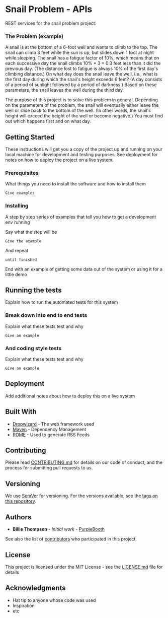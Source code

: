# Snail Problem - APIs

REST services for the snail problem project:

### The Problem (example)

A snail is at the bottom of a 6-foot well and wants to climb to the top. The snail can climb 3 feet
while the sun is up, but slides down 1 foot at night while sleeping. The snail has a fatigue factor
of 10%, which means that on each successive day the snail climbs 10% * 3 = 0.3 feet less than
it did the previous day. (The distance lost to fatigue is always 10% of the first day's climbing
distance.) On what day does the snail leave the well, i.e., what is the first day during which the
snail's height exceeds 6 feet? (A day consists of a period of sunlight followed by a period of
darkness.) Based on these parameters, the snail leaves the well during the third day.

The purpose of this project is to solve this problem in general. Depending on the parameters of the problem, the
snail will eventually either leave the well or slide back to the bottom of the well. (In other words,
the snail's height will exceed the height of the well or become negative.) You must find out
which happens first and on what day.

## Getting Started

These instructions will get you a copy of the project up and running on your local machine for development and testing purposes. See deployment for notes on how to deploy the project on a live system.

### Prerequisites

What things you need to install the software and how to install them

```
Give examples
```

### Installing

A step by step series of examples that tell you how to get a development env running

Say what the step will be

```
Give the example
```

And repeat

```
until finished
```

End with an example of getting some data out of the system or using it for a little demo

## Running the tests

Explain how to run the automated tests for this system

### Break down into end to end tests

Explain what these tests test and why

```
Give an example
```

### And coding style tests

Explain what these tests test and why

```
Give an example
```

## Deployment

Add additional notes about how to deploy this on a live system

## Built With

* [Dropwizard](http://www.dropwizard.io/1.0.2/docs/) - The web framework used
* [Maven](https://maven.apache.org/) - Dependency Management
* [ROME](https://rometools.github.io/rome/) - Used to generate RSS Feeds

## Contributing

Please read [CONTRIBUTING.md](https://gist.github.com/PurpleBooth/b24679402957c63ec426) for details on our code of conduct, and the process for submitting pull requests to us.

## Versioning

We use [SemVer](http://semver.org/) for versioning. For the versions available, see the [tags on this repository](https://github.com/your/project/tags). 

## Authors

* **Billie Thompson** - *Initial work* - [PurpleBooth](https://github.com/PurpleBooth)

See also the list of [contributors](https://github.com/your/project/contributors) who participated in this project.

## License

This project is licensed under the MIT License - see the [LICENSE.md](LICENSE.md) file for details

## Acknowledgments

* Hat tip to anyone whose code was used
* Inspiration
* etc
